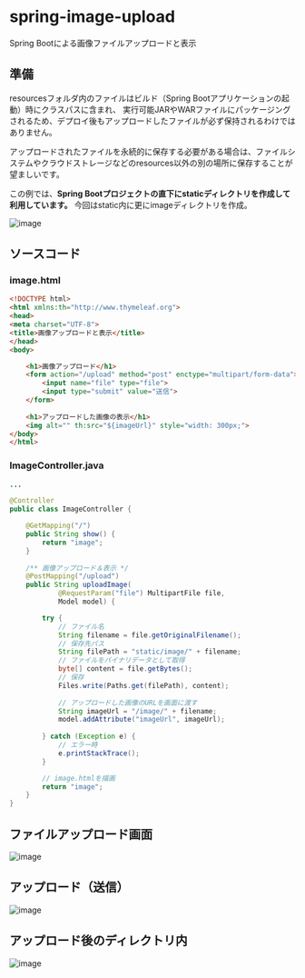 # spring-image-upload
Spring Bootによる画像ファイルアップロードと表示

## 準備

resourcesフォルダ内のファイルはビルド（Spring Bootアプリケーションの起動）時にクラスパスに含まれ、
実行可能JARやWARファイルにパッケージングされるため、デプロイ後もアップロードしたファイルが必ず保持されるわけではありません。

アップロードされたファイルを永続的に保存する必要がある場合は、ファイルシステムやクラウドストレージなどのresources以外の別の場所に保存することが望ましいです。

この例では、**Spring Bootプロジェクトの直下にstaticディレクトリを作成して利用しています。**
今回はstatic内に更にimageディレクトリを作成。

![image](https://user-images.githubusercontent.com/47343094/174580946-7a384acf-13ab-46ed-9e07-6965b080c023.png)

## ソースコード

### image.html

```html
<!DOCTYPE html>
<html xmlns:th="http://www.thymeleaf.org">
<head>
<meta charset="UTF-8">
<title>画像アップロードと表示</title>
</head>
<body>

	<h1>画像アップロード</h1>
	<form action="/upload" method="post" enctype="multipart/form-data">
		<input name="file" type="file">
		<input type="submit" value="送信">
	</form>
	
	<h1>アップロードした画像の表示</h1>
	<img alt="" th:src="${imageUrl}" style="width: 300px;">
</body>
</html>
```

### ImageController.java

```java
...

@Controller
public class ImageController {

    @GetMapping("/")
    public String show() {
        return "image";
    }
    
    /** 画像アップロード＆表示 */
    @PostMapping("/upload")
    public String uploadImage(
            @RequestParam("file") MultipartFile file,
            Model model) {

        try {
            // ファイル名
            String filename = file.getOriginalFilename();
            // 保存先パス
            String filePath = "static/image/" + filename;
            // ファイルをバイナリデータとして取得
            byte[] content = file.getBytes();
            // 保存
            Files.write(Paths.get(filePath), content);
            
            // アップロードした画像のURLを画面に渡す
            String imageUrl = "/image/" + filename;
            model.addAttribute("imageUrl", imageUrl);
            
        } catch (Exception e) {
            // エラー時
            e.printStackTrace();
        }

        // image.htmlを描画
        return "image";
    }
}
```



## ファイルアップロード画面

![image](https://user-images.githubusercontent.com/47343094/174579671-5703326e-67a9-418f-bf18-5145ed6ac891.png)

## アップロード（送信）

![image](https://user-images.githubusercontent.com/47343094/174579820-a1054654-34cc-4c84-9ae2-7d4708a54f1f.png)

## アップロード後のディレクトリ内

![image](https://user-images.githubusercontent.com/47343094/174580156-af8686ae-8b6e-4ee1-ae55-6ffd1f38b7e9.png)
